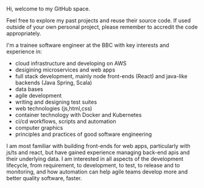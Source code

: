 Hi, welcome to my GitHub space.

Feel free to explore my past projects and reuse their source code. If used outside of your own personal project, please remember to accredit the code appropriately.

I'm a trainee software engineer at the BBC with key interests and experience in:
- cloud infrastructure and developing on AWS
- desigining microservices and web apps
- full stack development, mainly node front-ends (React) and java-like backends (Java Spring, Scala)
- data bases
- agile development
- writing and designing test suites
- web technologies (js,html,css)
- container technology with Docker and Kubernetes
- ci/cd workflows, scripts and automation
- computer graphics
- principles and practices of good software engineering

I am most familiar with building front-ends for web apps, particularly with js/ts and react, but have gained experience managing back-end apis and their underlying data. 
I am interested in all aspects of the development lifecycle, from requirement, to development, to test, to release and to monitoring, and how automation can help agile teams develop more and better quality software, faster.

<!---
TMoCo/TMoCo is a ✨ special ✨ repository because its `README.md` (this file) appears on your GitHub profile.
You can click the Preview link to take a look at your changes.
--->
